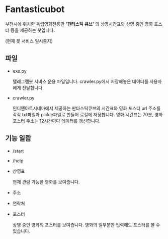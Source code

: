 # Fantasticubot

부천시에 위치한 독립영화전용관 **'판타스틱 큐브'**
의 상영시간표와 상영 중인 영화 포스터 등을 제공하는 봇입니다.

(현재 봇 서비스 일시중지)

## 파일

* exe.py

  텔레그램봇 서비스 운용 파일입니다. crawler.py에서 저장해놓은 데이터를 사용자에게 전달합니다.


* crawler.py

  인디앤아트시네마에서 제공하는 판타스틱큐브의 시간표와 영화 포스터 url 주소를 각각 txt파일과 pickle파일로 만들어 로컬에 저장합니다.
  영화 시간표는 70분, 영화 포스터 주소는 12시간마다 데이터를 갱신합니다.


## 기능 일람

* /start

* /help

* 상영표

  현재 관람 가능한 영화를 보여줍니다. 

* 주소

* 연락처

* 포스터

  상영 중인 영화의 포스터를 보여줍니다. 영화의 일부분만 입력해도 포스터를 볼 수 있습니다.
